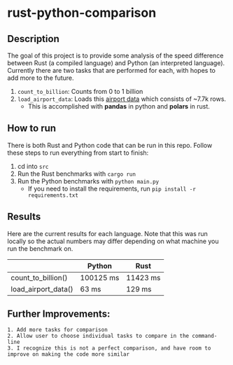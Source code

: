 # rust-python-comparison

## Description

The goal of this project is to provide some analysis of the speed difference between Rust (a compiled language) and Python (an interpreted language). Currently there are two tasks that are performed for each, with hopes to add more to the future.

1. `count_to_billion`: Counts from 0 to 1 billion
2. `load_airport_data`: Loads this [airport data](https://openflights.org/data.html) which consists of ~7.7k rows.
    - This is accomplished with **pandas** in python and **polars** in rust.

## How to run

There is both Rust and Python code that can be run in this repo. Follow these steps to run everything from start to finish:

1. cd into `src`
2. Run the Rust benchmarks with `cargo run`
3. Run the Python benchmarks with `python main.py`
    - If you need to install the requirements, run `pip install -r requirements.txt`

## Results

Here are the current results for each language. Note that this was run locally so the actual numbers may differ depending on what machine you run the benchmark on.

||Python|Rust|
|---|---|---|
|count_to_billion()|100125 ms|11423 ms|
|load_airport_data()|63 ms|129 ms|

## Further Improvements:

    1. Add more tasks for comparison
    2. Allow user to choose individual tasks to compare in the command-line
    3. I recognize this is not a perfect comparison, and have room to improve on making the code more similar
